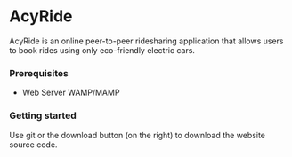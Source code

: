 # AcyRide
AcyRide is an online peer-to-peer ridesharing application that allows users to book rides using only eco-friendly electric cars.

### Prerequisites
- Web Server WAMP/MAMP

### Getting started
Use git or the download button (on the right) to download the website source code.
